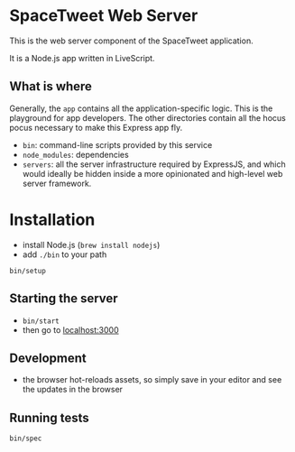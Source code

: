 # SpaceTweet Web Server

This is the web server component of the SpaceTweet application.

It is a Node.js app written in LiveScript.


## What is where
Generally, the `app` contains all the application-specific logic.
This is the playground for app developers.
The other directories contain all the hocus pocus necessary
to make this Express app fly.
* `bin`: command-line scripts provided by this service
* `node_modules`: dependencies
* `servers`: all the server infrastructure required by ExpressJS,
  and which would ideally be hidden
  inside a more opinionated and high-level web server framework.


# Installation
* install Node.js (`brew install nodejs`)
* add `./bin` to your path

```
bin/setup
```


## Starting the server
* `bin/start`
* then go to [localhost:3000](http://localhost:3000)


## Development
* the browser hot-reloads assets,
  so simply save in your editor and see the updates in the browser


## Running tests

```
bin/spec
```
